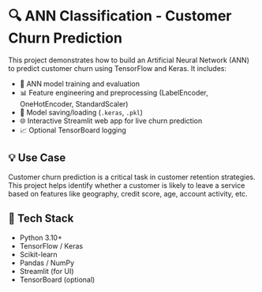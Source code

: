 # 🔍 ANN Classification - Customer Churn Prediction

This project demonstrates how to build an Artificial Neural Network (ANN) to predict customer churn using TensorFlow and Keras. It includes:

- 🧠 ANN model training and evaluation
- 📊 Feature engineering and preprocessing (LabelEncoder, OneHotEncoder, StandardScaler)
- 💾 Model saving/loading (`.keras`, `.pkl`)
- 🌐 Interactive Streamlit web app for live churn prediction
- 📈 Optional TensorBoard logging

## 💡 Use Case

Customer churn prediction is a critical task in customer retention strategies. This project helps identify whether a customer is likely to leave a service based on features like geography, credit score, age, account activity, etc.

## 🚀 Tech Stack

- Python 3.10+
- TensorFlow / Keras
- Scikit-learn
- Pandas / NumPy
- Streamlit (for UI)
- TensorBoard (optional)

